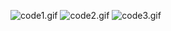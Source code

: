 ![code1.gif](/../media/gif/code1.gif?raw=true "Designation: C6-3A")
![code2.gif](/../media/gif/code2.gif?raw=true "Designation: R7-2")
![code3.gif](/../media/gif/code3.gif?raw=true "Designation: C1-9")
